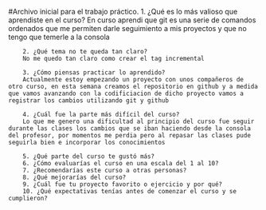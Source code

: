 #Archivo inicial para el trabajo práctico. 
        1. ¿Qué es lo más valioso que aprendiste en el curso?
        En curso aprendi que git es una serie de comandos ordenados que me permiten darle seguimiento a mis proyectos y que no tengo que temerle a la consola

        2. ¿Qué tema no te queda tan claro?
        No me quedo tan claro como crear el tag incremental

        3. ¿Cómo piensas practicar lo aprendido?
        Actualmente estoy empezando un proyecto con unos compañeros de otro curso, en esta semana creamos el repositorio en github y a medida que vamos avanzando con la codificiacion de dicho proyecto vamos a registrar los cambios utilizando git y github

        4. ¿Cuál fue la parte más difícil del curso?
        Lo que me genero una dificultad al principio del curso fue seguir durante las clases los cambios que se iban haciendo desde la consola del profesor, por momentos me perdia pero al repasar las clases pude seguirla bien e incorporar los conocimientos

        5. ¿Qué parte del curso te gustó más?
        6. ¿Cómo evaluarías el curso en una escala del 1 al 10?
        7. ¿Recomendarías este curso a otras personas?
        8. ¿Qué mejorarías del curso?
        9. ¿Cuál fue tu proyecto favorito o ejercicio y por qué?
        10. ¿Qué expectativas tenías antes de comenzar el curso y se cumplieron?
